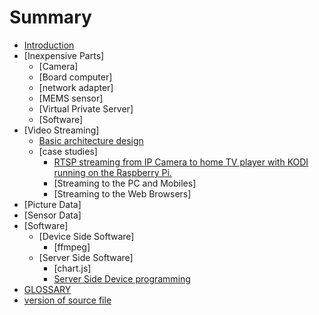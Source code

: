 # Summary

* [Introduction](README.md)
* [Inexpensive Parts]
    * [Camera]
    * [Board computer]
    * [network adapter]
    * [MEMS sensor]
    * [Virtual Private Server]
    * [Software]
* [Video Streaming]
  * [Basic architecture design](BA_streaming.md)
  * [case studies]
    * [RTSP streaming from IP Camera to home TV player with KODI running on the Raspberry Pi.](Streaming_on_TV.md)
    * [Streaming to the PC and Mobiles]
    * [Streaming to the Web Browsers]
* [Picture Data]
* [Sensor Data]
* [Software]
  * [Device Side Software]
    * [ffmpeg] 
  * [Server Side Software]
    * [chart.js]
    * [Server Side Device programming](SSD.md)
* [GLOSSARY](GLOSSARY.md)
* [version of source file](version.md)
